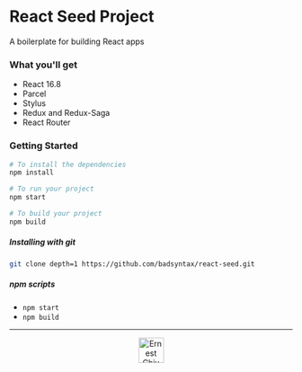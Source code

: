 # React Seed Project

A boilerplate for building React apps

### What you'll get
 - React 16.8
 - Parcel
 - Stylus
 - Redux and Redux-Saga
 - React Router
 
### Getting Started

```bash
# To install the dependencies
npm install

# To run your project
npm start

# To build your project
npm build

```

##### Installing with git

```bash
git clone depth=1 https://github.com/badsyntax/react-seed.git
```

##### npm scripts
 - `npm start`
 - `npm build`

---
<p align="center">
<img src="https://s3-ap-southeast-1.amazonaws.com/ernestchiu-personal-asset/icons/Icon48.svg" alt="Ernest Chiu" width="45" />
</p>